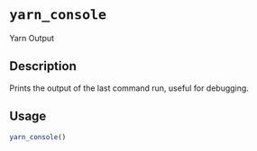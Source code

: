 # `yarn_console`

Yarn Output


## Description

Prints the output of the last command run, useful for debugging.


## Usage

```r
yarn_console()
```


